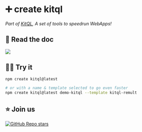 # ➕ create kitql

_Part of [KitQL](https://github.com/jycouet/kitql#kitql), A set of tools to speedrun WebApps!_

##  📖 Read the doc

[![](https://img.shields.io/badge/Documentation%20of-create%20kitql-FF3E00.svg?style=flat&logo=stackblitz&logoColor=FF3E00)](https://kitql.dev/docs/create)

## 🧑‍💻 Try it

```bash
npm create kitql@latest

# or with a name & template selected to go even faster
npm create kitql@latest demo-kitql --template kitql-remult
```

##  ⭐️ Join us

[![GitHub Repo stars](https://img.shields.io/github/stars/jycouet/kitql?logo=github&label=KitQL&color=#4ACC31)](https://github.com/jycouet/kitql)

